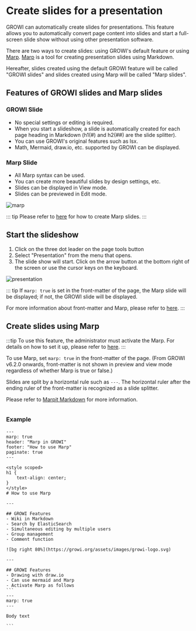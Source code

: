 # Create slides for a presentation

GROWI can automatically create slides for presentations. This feature allows you to automatically convert page content into slides and start a full-screen slide show without using other presentation software.

There are two ways to create slides: using GROWI's default feature or using [Marp](https://marp.app/). [Marp](https://marp.app/) is a tool for creating presentation slides using Markdown.

Hereafter, slides created using the default GROWI feature will be called "GROWI slides" and slides created using Marp will be called "Marp slides".

## Features of GROWI slides and Marp slides

### GROWI Slide

- No special settings or editing is required.
- When you start a slideshow, a slide is automatically created for each page heading in Markdown (h1(#) and h2(##) are the slide splitter).
- You can use GROWI's original features such as lsx.
- Math, Mermaid, draw.io, etc. supported by GROWI can be displayed.

### Marp Slide

- All Marp syntax can be used.
- You can create more beautiful slides by design settings, etc.
- Slides can be displayed in View mode.
- Slides can be previewed in Edit mode.

<img :src="$withBase('/assets/images/en/marp.png')" alt="marp">

::: tip
Please refer to [here](/en/guide/features/presentation.html#create-slides-using-marp) for how to create Marp slides.
:::

## Start the slideshow

1. Click on the three dot leader on the page tools button
1. Select "Presentation" from the menu that opens.
1. The slide show will start. Click on the arrow button at the bottom right of the screen or use the cursor keys on the keyboard.

<img :src="$withBase('/assets/images/en/presentation.png')" alt="presentation">

::: tip
If `marp: true` is set in the front-matter of the page, the Marp slide will be displayed; if not, the GROWI slide will be displayed.

For more information about front-matter and Marp, please refer to [here](/en/guide/features/marp.html).
:::

## Create slides using Marp

:::tip
To use this feature, the administrator must activate the Marp. For details on how to set it up, please refer to [here](/en/admin-guide/management-cookbook/marp.html).
:::

To use Marp, set `marp: true` in the front-matter of the page. (From GROWI v6.2.0 onwards, front-matter is not shown in preview and view mode regardless of whether Marp is true or false.)

Slides are split by a horizontal rule such as `---`. The horizontal ruler after the ending ruler of the front-matter is recognized as a slide splitter.

Please refer to [Marpit Markdown](https://marpit.marp.app/markdown) for more information.

<img :src="$withBase('/assets/images/en/marp.png')" alt="">

### Example

~~~marp
---
marp: true
header: "Marp in GROWI"
footer: "How to use Marp"
paginate: true
---

<style scoped>
h1 {
    text-align: center;
}
</style>
# How to use Marp

---

## GROWI Features
- Wiki in Markdown
- Search by ElasticSearch
- Simultaneous editing by multiple users
- Group management
- Comment function

![bg right 80%](https://growi.org/assets/images/growi-logo.svg)

---

## GROWI Features
- Drawing with draw.io
- Can use mermaid and Marp
- Activate Marp as follows
```
---
marp: true
---

Body text

```
~~~

